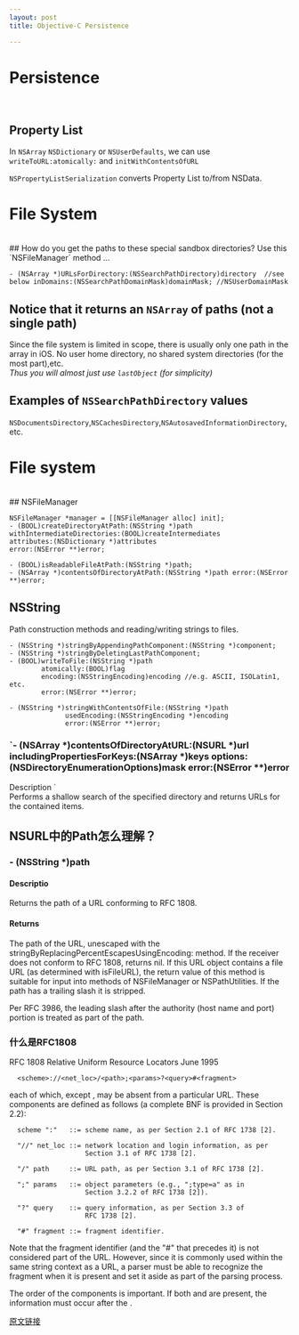 ```yaml
---
layout: post  
title: Objective-C Persistence

---    
```

  
# Persistence  
</br>  
  
## Property List  
In `NSArray` `NSDictionary` or `NSUserDefaults`, we can use `writeToURL:atomically:` and `initWithContentsOfURL`  
  
`NSPropertyListSerialization` converts Property List to/from NSData.  
  
# File System  
</br>  
## How do you get the paths to these special sandbox directories?  
Use this `NSFileManager` method …    

	- (NSArray *)URLsForDirectory:(NSSearchPathDirectory)directory  //see below	inDomains:(NSSearchPathDomainMask)domainMask; //NSUserDomainMask  
  
## Notice that it returns an `NSArray` of paths (not a single path)  
Since the file system is limited in scope, there is usually only one path in the array in iOS. No user home directory, no shared system directories (for the most part),etc.  
*Thus you will almost just use `lastObject` (for simplicity)*  
  
## Examples of `NSSearchPathDirectory` values  
`NSDocumentsDirectory`,`NSCachesDirectory`,`NSAutosavedInformationDirectory`,etc.  
  
# File system  
</br>
## NSFileManager
  
	NSFileManager *manager = [[NSFileManager alloc] init];  
	- (BOOL)createDirectoryAtPath:(NSString *)path  
	withIntermediateDirectories:(BOOL)createIntermediates  
	attributes:(NSDictionary *)attributes  
	error:(NSError **)error;  
  
	- (BOOL)isReadableFileAtPath:(NSString *)path;  
	- (NSArray *)contentsOfDirectoryAtPath:(NSString *)path error:(NSError **)error;  
  
## NSString  
Path construction methods and reading/writing strings to files.  
  
	- (NSString *)stringByAppendingPathComponent:(NSString *)component;  
	- (NSString *)stringByDeletingLastPathComponent;  
	- (BOOL)writeToFile:(NSString *)path  
	        atomically:(BOOL)flag  
            encoding:(NSStringEncoding)encoding //e.g. ASCII, ISOLatin1, etc.  
            error:(NSError **)error;  
  
	- (NSString *)stringWithContentsOfFile:(NSString *)path
				  usedEncoding:(NSStringEncoding *)encoding  
				  error:(NSError **)error;  
  
### `- (NSArray *)contentsOfDirectoryAtURL:(NSURL *)url includingPropertiesForKeys:(NSArray *)keys options:(NSDirectoryEnumerationOptions)mask error:(NSError **)error
Description	
`  
Performs a shallow search of the specified directory and returns URLs for the contained items.  
  
## NSURL中的Path怎么理解？  
### - (NSString *)path  

#### Descriptio
Returns the path of a URL conforming to RFC 1808.  

#### Returns	
The path of the URL, unescaped with the stringByReplacingPercentEscapesUsingEncoding: method. If the receiver does not conform to RFC 1808, returns nil.
If this URL object contains a file URL (as determined with isFileURL), the return value of this method is suitable for input into methods of NSFileManager or NSPathUtilities. If the path has a trailing slash it is stripped.  

Per RFC 3986, the leading slash after the authority (host name and port) portion is treated as part of the path.  
  
### 什么是RFC1808  
  
RFC 1808           Relative Uniform Resource Locators          June 1995


      <scheme>://<net_loc>/<path>;<params>?<query>#<fragment>

   each of which, except <scheme>, may be absent from a particular URL.
   These components are defined as follows (a complete BNF is provided
   in Section 2.2):

      scheme ":"   ::= scheme name, as per Section 2.1 of RFC 1738 [2].

      "//" net_loc ::= network location and login information, as per
                       Section 3.1 of RFC 1738 [2].

      "/" path     ::= URL path, as per Section 3.1 of RFC 1738 [2].

      ";" params   ::= object parameters (e.g., ";type=a" as in
                       Section 3.2.2 of RFC 1738 [2]).

      "?" query    ::= query information, as per Section 3.3 of
                       RFC 1738 [2].

      "#" fragment ::= fragment identifier.

   Note that the fragment identifier (and the "#" that precedes it) is
   not considered part of the URL.  However, since it is commonly used
   within the same string context as a URL, a parser must be able to
   recognize the fragment when it is present and set it aside as part of
   the parsing process.

   The order of the components is important.  If both <params> and
   <query> are present, the <query> information must occur after the
   <params>.
  
[原文链接](http://www.w3.org/Addressing/rfc1808.txt)  

